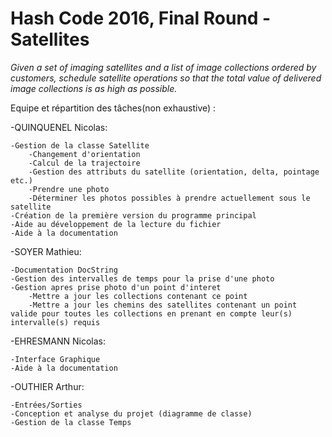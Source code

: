 Hash Code 2016, Final Round - Satellites
===========

*Given a set of imaging satellites and a list of image collections ordered by customers, schedule satellite operations so that the total value of delivered image collections is as high as possible.*

Equipe et répartition des tâches(non exhaustive) :

-QUINQUENEL Nicolas:

    -Gestion de la classe Satellite
        -Changement d'orientation
        -Calcul de la trajectoire
        -Gestion des attributs du satellite (orientation, delta, pointage etc.)
        -Prendre une photo
        -Déterminer les photos possibles à prendre actuellement sous le satellite
    -Création de la première version du programme principal
    -Aide au développement de la lecture du fichier
    -Aide à la documentation

-SOYER Mathieu:

    -Documentation DocString
    -Gestion des intervalles de temps pour la prise d'une photo
    -Gestion apres prise photo d'un point d'interet
        -Mettre a jour les collections contenant ce point
        -Mettre a jour les chemins des satellites contenant un point valide pour toutes les collections en prenant en compte leur(s) intervalle(s) requis

-EHRESMANN Nicolas:

    -Interface Graphique
    -Aide à la documentation

-OUTHIER Arthur:

    -Entrées/Sorties
    -Conception et analyse du projet (diagramme de classe)
    -Gestion de la classe Temps
